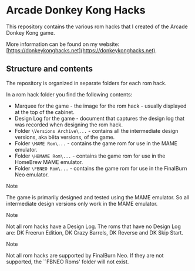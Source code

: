 # Arcade Donkey Kong Hacks

This repository contains the various rom hacks that I created of the Arcade Donkey Kong game.

More information can be found on my website: [https://donkeykonghacks.net](https://donkeykonghacks.net).

## Structure and contents

The repository is organized in separate folders for each rom hack.

In a rom hack folder you find the following contents:

- Marquee for the game - the image for the rom hack - usually displayed at the top of the cabinet.
- Design Log for the game - document that captures the design log that was recorded when designing the rom hack.
- Folder ``\Versions Archive\...`` - contains all the intermediate design versions, aka bêta versions, of the game.
- Folder ``\MAME Rom\...`` - contains the game rom for use in the MAME emulator.
- Folder ``\HBMAME Rom\...`` - contains the game rom for use in the HomeBrew MAME emulator.
- Folder ``\FBNEO Rom\...`` - contains the game rom for use in the FinalBurn Neo emulator.

> [!NOTE]
> The game is primarily designed and tested using the MAME emulator. So all intermediate design versions only work in the MAME emulator.

> [!NOTE]
> Not all rom hacks have a Design Log. The roms that have no Design Log are: DK Freerun Edition, DK Crazy Barrels, DK Reverse and DK Skip Start.

> [!NOTE]
> Not all rom hacks are supported by FinalBurn Neo. If they are not supported, the ``FBNEO Roms' folder will not exist.

